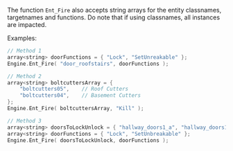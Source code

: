 The function `Ent_Fire` also accepts string arrays for the entity classnames, targetnames and functions. Do note that if using classnames, all instances are impacted.

Examples:  
```cpp
// Method 1
array<string> doorFunctions = { "Lock", "SetUnreakable" };
Engine.Ent_Fire( "door_roofstairs", doorFunctions );

// Method 2
array<string> boltcuttersArray = {
	"boltcutters05",	// Roof Cutters
	"boltcutters04",	// Basement Cutters
};
Engine.Ent_Fire( boltcuttersArray, "Kill" );

// Method 3
array<string> doorsToLockUnlock = { "hallway_doors1_a", "hallway_doors1_b" };
array<string> doorFunctions = { "Lock", "SetUnbreakable" };
Engine.Ent_Fire( doorsToLockUnlock, doorFunctions );
```

